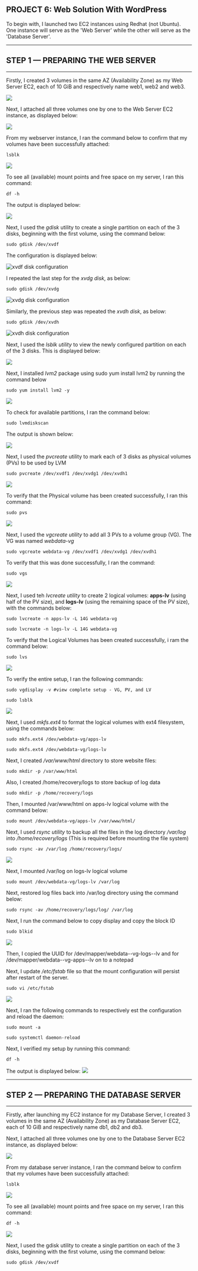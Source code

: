 ## PROJECT 6: Web Solution With WordPress

To begin with, I launched two EC2 instances using Redhat (not Ubuntu). One instance will serve as the 'Web Server' while the other will serve as the 'Database Server'.

___
## **STEP 1 — PREPARING THE WEB SERVER**
___

Firstly, I created 3 volumes in the same AZ (Availability Zone) as my Web Server EC2, each of 10 GiB and respectively name web1, web2 and web3.

![](./images/volumes.PNG)

Next, I attached all three volumes one by one to the Web Server EC2 instance, as displayed below:

![](./images/attached_volumes.PNG)


From my webserver instance, I ran the command below to confirm that my volumes have been successfully attached:

`lsblk`


![](./images/volue_instance.PNG)

To see all (available) mount points and free space on my server, I ran this command:

`df -h`

The output is displayed below:

![](./images/mount_point.PNG)

Next, I used the *gdisk* utility to create a single partition on each of the 3 disks, beginning with the first volume, using the command below:

`sudo gdisk /dev/xvdf`

The configuration is displayed below:

![xvdf disk configuration](./images/xvdf_volume.PNG "xvdf disk configuration")

I repeated the last step for the *xvdg disk*, as below:

`sudo gdisk /dev/xvdg`

![xvdg disk configuration](./images/xvdg_disk.PNG "xvdg disk configuration")

Similarly, the previous step was repeated the *xvdh disk*, as below:

`sudo gdisk /dev/xvdh`

![xvdh disk configuration](./images/xvdh_disk.PNG "xvdh disk configuration")

Next, I used the *lsblk utility* to view the newly configured partition on each of the 3 disks. This is displayed below:

![](./images/lsbkl.PNG)

Next, I installed *lvm2* package using sudo yum install lvm2 by running the command below

`sudo yum install lvm2 -y`

![](./images/lvm2_installation.PNG)


To check for available partitions, I ran the command below:

`sudo lvmdiskscan`

The output is shown below:

![](./images/available_partitions.PNG)


Next, I used the *pvcreate* utility to mark each of 3 disks as physical volumes (PVs) to be used by LVM

`sudo pvcreate /dev/xvdf1 /dev/xvdg1 /dev/xvdh1`

![](./images/PV_creation.PNG)


To verify that the Physical volume has been created successfully, I ran this command:

`sudo pvs`

![](./images/pvs.PNG)

Next, I used the  *vgcreate utility* to add all 3 PVs to a volume group (VG). The VG was named *webdata-vg*

`sudo vgcreate webdata-vg /dev/xvdf1 /dev/xvdg1 /dev/xvdh1`

To verify that this was done successfully, I ran the command:

`sudo vgs`

![](./images/volume_group.PNG)

Next, I used teh *lvcreate utility* to create 2 logical volumes: **apps-lv** (using half of the PV size), and **logs-lv** (using the remaining space of the PV size), with the commands below:

`sudo lvcreate -n apps-lv -L 14G webdata-vg`

`sudo lvcreate -n logs-lv -L 14G webdata-vg`


To verify that the Logical Volumes has been created successfully, i ram the command below:

`sudo lvs`

![](./images/logical_volume_creation.PNG)

To verify the entire setup, I ran the following commands:

`sudo vgdisplay -v #view complete setup - VG, PV, and LV`

`sudo lsblk`

![](./images/lsblk.PNG)


Next, I used *mkfs.ext4* to format the logical volumes with ext4 filesystem, using the commands below:

`sudo mkfs.ext4 /dev/webdata-vg/apps-lv`

`sudo mkfs.ext4 /dev/webdata-vg/logs-lv`

Next, I created */var/www/html* directory to store website files:

`sudo mkdir -p /var/www/html`

Also, I created /home/recovery/logs to store backup of log data

`sudo mkdir -p /home/recovery/logs`

Then, I mounted /var/www/html on apps-lv logical volume with the command below:

`sudo mount /dev/webdata-vg/apps-lv /var/www/html/`

Next, I used *rsync utility* to backup all the files in the log directory */var/log* into */home/recovery/logs* (This is required before mounting the file system)

`sudo rsync -av /var/log /home/recovery/logs/`

![](./images/rsync.PNG)


Next, I mounted /var/log on logs-lv logical volume

`sudo mount /dev/webdata-vg/logs-lv /var/log`


Next, restored log files back into /var/log directory using the command below:

`sudo rsync -av /home/recovery/logs/log/ /var/log`

Next, I run the command below to copy display and copy the block ID

`sudo blkid`

![](./images/blkid.PNG)

Then, I copied the UUID for /dev/mapper/webdata--vg-logs--lv and for /dev/mapper/webdata--vg-apps--lv on to a notepad



Next, I update */etc/fstab* file so that the mount configuration will persist after restart of the server. 

`sudo vi /etc/fstab`

![](./images/fstab.PNG)

Next, I ran the following  commands to respectively est the configuration and reload the daemon:

`sudo mount -a`

 `sudo systemctl daemon-reload`

 Next, I verified my setup by running this command:

 `df -h`

 The output is displayed below:
 ![](./images/df-h.PNG)

___
 ## **STEP 2 — PREPARING THE DATABASE SERVER**
 ___

Firstly, after launching my EC2 instance for my Database Server, I created 3 volumes in the same AZ (Availability Zone) as my Database Server EC2, each of 10 GiB and respectively name db1, db2 and db3.

Next, I attached all three volumes one by one to the Database Server EC2 instance, as displayed below:

![](./images/db_volume_attach.PNG)


From my database server instance, I ran the command below to confirm that my volumes have been successfully attached:

`lsblk`

![](./images/lsblkdb.PNG)

To see all (available) mount points and free space on my server, I ran this command:

`df -h`

![](./images/dfhdb.PNG)


Next, I used the gdisk utility to create a single partition on each of the 3 disks, beginning with the first volume, using the command below:

`sudo gdisk /dev/xvdf`